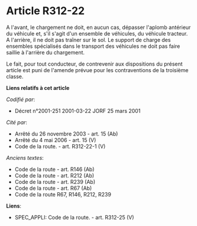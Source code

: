 # Article R312-22

A l'avant, le chargement ne doit, en aucun cas, dépasser l'aplomb antérieur du véhicule et, s'il s'agit d'un ensemble de
véhicules, du véhicule tracteur. A l'arrière, il ne doit pas traîner sur le sol. Le support de charge des ensembles
spécialisés dans le transport des véhicules ne doit pas faire saillie à l'arrière du chargement.

Le fait, pour tout conducteur, de contrevenir aux dispositions du présent article est puni de l'amende prévue pour les
contraventions de la troisième classe.

**Liens relatifs à cet article**

_Codifié par_:

  - Décret n°2001-251 2001-03-22 JORF 25 mars 2001

_Cité par_:

  - Arrêté du 26 novembre 2003 - art. 15 (Ab)
  - Arrêté du 4 mai 2006 - art. 15 (V)
  - Code de la route. - art. R312-22-1 (V)

_Anciens textes_:

  - Code de la route - art. R146 (Ab)
  - Code de la route - art. R212 (Ab)
  - Code de la route - art. R239 (Ab)
  - Code de la route - art. R67 (Ab)
  - Code de la route R67, R146, R212, R239

**Liens**:

  - SPEC_APPLI: Code de la route. - art. R312-25 (V)
